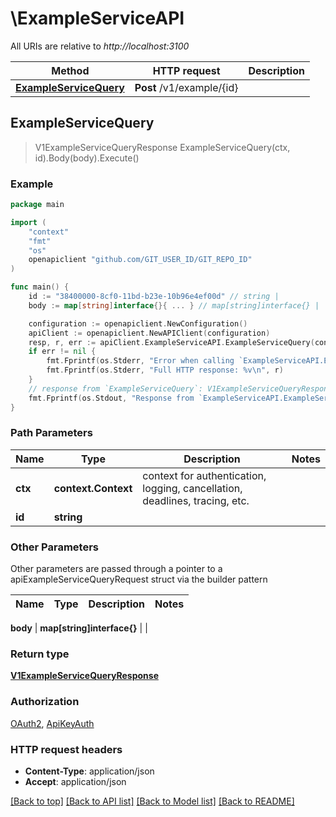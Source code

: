 # \ExampleServiceAPI

All URIs are relative to *http://localhost:3100*

Method | HTTP request | Description
------------- | ------------- | -------------
[**ExampleServiceQuery**](ExampleServiceAPI.md#ExampleServiceQuery) | **Post** /v1/example/{id} | 



## ExampleServiceQuery

> V1ExampleServiceQueryResponse ExampleServiceQuery(ctx, id).Body(body).Execute()



### Example

```go
package main

import (
    "context"
    "fmt"
    "os"
    openapiclient "github.com/GIT_USER_ID/GIT_REPO_ID"
)

func main() {
    id := "38400000-8cf0-11bd-b23e-10b96e4ef00d" // string | 
    body := map[string]interface{}{ ... } // map[string]interface{} | 

    configuration := openapiclient.NewConfiguration()
    apiClient := openapiclient.NewAPIClient(configuration)
    resp, r, err := apiClient.ExampleServiceAPI.ExampleServiceQuery(context.Background(), id).Body(body).Execute()
    if err != nil {
        fmt.Fprintf(os.Stderr, "Error when calling `ExampleServiceAPI.ExampleServiceQuery``: %v\n", err)
        fmt.Fprintf(os.Stderr, "Full HTTP response: %v\n", r)
    }
    // response from `ExampleServiceQuery`: V1ExampleServiceQueryResponse
    fmt.Fprintf(os.Stdout, "Response from `ExampleServiceAPI.ExampleServiceQuery`: %v\n", resp)
}
```

### Path Parameters


Name | Type | Description  | Notes
------------- | ------------- | ------------- | -------------
**ctx** | **context.Context** | context for authentication, logging, cancellation, deadlines, tracing, etc.
**id** | **string** |  | 

### Other Parameters

Other parameters are passed through a pointer to a apiExampleServiceQueryRequest struct via the builder pattern


Name | Type | Description  | Notes
------------- | ------------- | ------------- | -------------

 **body** | **map[string]interface{}** |  | 

### Return type

[**V1ExampleServiceQueryResponse**](V1ExampleServiceQueryResponse.md)

### Authorization

[OAuth2](../README.md#OAuth2), [ApiKeyAuth](../README.md#ApiKeyAuth)

### HTTP request headers

- **Content-Type**: application/json
- **Accept**: application/json

[[Back to top]](#) [[Back to API list]](../README.md#documentation-for-api-endpoints)
[[Back to Model list]](../README.md#documentation-for-models)
[[Back to README]](../README.md)

